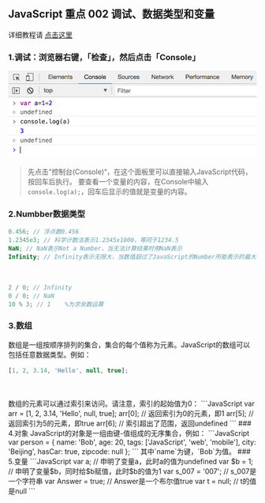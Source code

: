 ## JavaScript 重点 002 调试、数据类型和变量

详细教程请 [点击这里](https://www.liaoxuefeng.com/wiki/001434446689867b27157e896e74d51a89c25cc8b43bdb3000/001434499190108eec0bdf14e704a09935cd112e501e31a000)

### 1.调试：浏览器右键，「检查」，然后点击「Console」
![1-w700](media/15363042610775/1.png)

> 先点击“控制台(Console)“，在这个面板里可以直接输入JavaScript代码，按回车后执行。
> 要查看一个变量的内容，在Console中输入`console.log(a);`，回车后显示的值就是变量的内容。


### 2.Numbber数据类型
```JavaScript
0.456; // 浮点数0.456
1.2345e3; // 科学计数法表示1.2345x1000，等同于1234.5
NaN; // NaN表示Not a Number，当无法计算结果时用NaN表示
Infinity; // Infinity表示无限大，当数值超过了JavaScript的Number所能表示的最大值时，就表示为Infinity
```
<br>

```JavaScript
2 / 0; // Infinity
0 / 0; // NaN
10 % 3; // 1    %为求余数运算
```
### 3.数组
数组是一组按顺序排列的集合，集合的每个值称为元素。JavaScript的数组可以包括任意数据类型。例如：
```JavaScript
[1, 2, 3.14, 'Hello', null, true];
```
<br>
<br> 
数组的元素可以通过索引来访问。请注意，索引的起始值为0：
```JavaScript 
var arr = [1, 2, 3.14, 'Hello', null, true];
arr[0]; // 返回索引为0的元素，即1
arr[5]; // 返回索引为5的元素，即true
arr[6]; // 索引超出了范围，返回undefined
```
### 4.对象
JavaScript的对象是一组由键-值组成的无序集合，例如：
```JavaScript 
var person = {
    name: 'Bob',
    age: 20,
    tags: ['JavaScript', 'web', 'mobile'],
    city: 'Beijing',
    hasCar: true,
    zipcode: null
};
```
其中`name`为键，`Bob`为值。
### 5.变量
```JavaScript 
var a; // 申明了变量a，此时a的值为undefined
var $b = 1; // 申明了变量$b，同时给$b赋值，此时$b的值为1
var s_007 = '007'; // s_007是一个字符串
var Answer = true; // Answer是一个布尔值true
var t = null; // t的值是null
```

